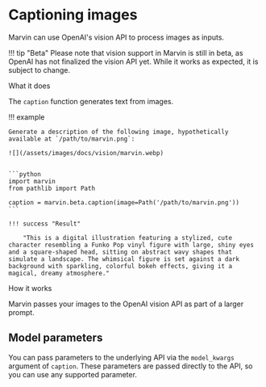 # Captioning images

Marvin can use OpenAI's vision API to process images as inputs. 

!!! tip "Beta"
    Please note that vision support in Marvin is still in beta, as OpenAI has not finalized the vision API yet. While it works as expected, it is subject to change.

<div class="admonition abstract">
  <p class="admonition-title">What it does</p>
  <p>
    The <code>caption</code> function generates text from images.
  </p>
</div>



!!! example

    Generate a description of the following image, hypothetically available at `/path/to/marvin.png`:

    ![](/assets/images/docs/vision/marvin.webp)

    
    ```python
    import marvin
    from pathlib import Path

    caption = marvin.beta.caption(image=Path('/path/to/marvin.png'))
    ```

    !!! success "Result"
    
        "This is a digital illustration featuring a stylized, cute character resembling a Funko Pop vinyl figure with large, shiny eyes and a square-shaped head, sitting on abstract wavy shapes that simulate a landscape. The whimsical figure is set against a dark background with sparkling, colorful bokeh effects, giving it a magical, dreamy atmosphere."
    

<div class="admonition info">
  <p class="admonition-title">How it works</p>
  <p>
    Marvin passes your images to the OpenAI vision API as part of a larger prompt.
  </p>
</div>




## Model parameters
You can pass parameters to the underlying API via the `model_kwargs` argument of `caption`. These parameters are passed directly to the API, so you can use any supported parameter.
